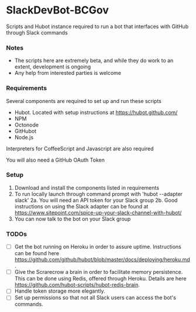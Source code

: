# SlackDevBot-BCGov
Scripts and Hubot instance required to run a bot that interfaces with GitHub through Slack commands

### Notes
* The scripts here are extremely beta, and while they do work to an extent, development is ongoing
* Any help from interested parties is welcome

### Requirements
Several components are required to set up and run these scripts
* Hubot. Located with setup instructions at https://hubot.github.com/
* NPM
* Octonode
* GitHubot
* Node.js

Interpreters for CoffeeScript and Javascript are also required

You will also need a GitHub OAuth Token

### Setup
1. Download and install the components listed in requirements
2. To run locally launch through command prompt with 'hubot --adapter slack'
2a. You will need an API token for your Slack group
2b. Good instructions on using the Slack adapter can be found at https://www.sitepoint.com/spice-up-your-slack-channel-with-hubot/
3. You can now talk to the bot on your Slack group

### TODOs
- [ ] Get the bot running on Heroku in order to assure uptime. Instructions can be found here https://github.com/github/hubot/blob/master/docs/deploying/heroku.md.
- [ ] Give the Scrarecrow a brain in order to facilitate memory persistence. This can be done using Redis, offered through Heroku. Details are here https://github.com/hubot-scripts/hubot-redis-brain.
- [ ] Handle token storage more elegantly.
- [ ] Set up permissions so that not all Slack users can access the bot's commands.
